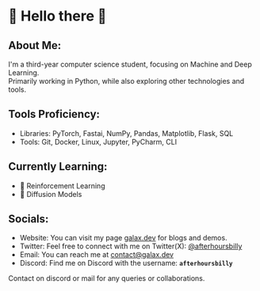 # 🌟 Hello there 👋

## About Me:
I'm a third-year computer science student, focusing on Machine and Deep Learning. \
Primarily working in Python, while also exploring other technologies and tools.

## Tools Proficiency:
- Libraries: PyTorch, Fastai, NumPy, Pandas, Matplotlib, Flask, SQL
- Tools: Git, Docker, Linux, Jupyter, PyCharm, CLI

## Currently Learning:
<!--
- 🔥 Mojo programming language
-->
- 🌱 Reinforcement Learning
- 🎨 Diffusion Models
## Socials:
- Website: You can visit my page [galax.dev](https://galax.dev) for blogs and demos.
- Twitter: Feel free to connect with me on Twitter(X): [@afterhoursbilly](https://twitter.com/afterhoursbilly)
- Email: You can reach me at [contact@galax.dev](mailto:contact@galax.dev)
- Discord: Find me on Discord with the username: **`afterhoursbilly`**


Contact on discord or mail for any queries or collaborations.
<!--
### Suport me:
- [Create paperspace account](https://console.paperspace.com/signup?R=XFZIENS) 
- Hire me :)


-->
